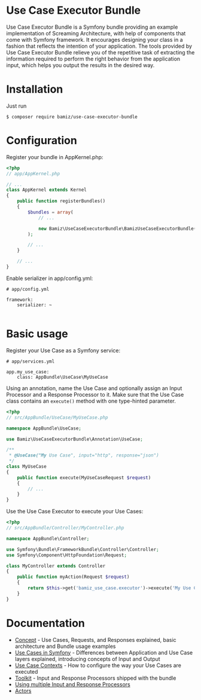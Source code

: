 # Use Case Executor Bundle

Use Case Executor Bundle is a Symfony bundle providing an example implementation of Screaming Architecture, with help of
components that come with Symfony framework. It encourages designing your class in a fashion that reflects the intention 
of your application. The tools provided by Use Case Executor Bundle relieve you of the repetitive task of extracting the 
information required to perform the right behavior from the application input, which helps you output the results in the 
desired way. 

Installation
============

Just run 

    $ composer require bamiz/use-case-executor-bundle

Configuration
=============

Register your bundle in AppKernel.php:

```php
<?php
// app/AppKernel.php

// ...
class AppKernel extends Kernel
{
    public function registerBundles()
    {
        $bundles = array(
            // ...

            new Bamiz\UseCaseExecutorBundle\BamizUseCaseExecutorBundle(),
        );

        // ...
    }

    // ...
}
```

Enable serializer in app/config.yml:

```
# app/config.yml

framework:
    serializer: ~
    
```

Basic usage
===========

Register your Use Case as a Symfony service:

```
# app/services.yml

app.my_use_case:
    class: AppBundle\UseCase\MyUseCase
```

Using an annotation, name the Use Case and optionally assign an Input Processor and a Response Processor to it.
Make sure that the Use Case class contains an ```execute()``` method with one type-hinted parameter.

```php
<?php
// src/AppBundle/UseCase/MyUseCase.php

namespace AppBundle\UseCase;

use Bamiz\UseCaseExecutorBundle\Annotation\UseCase;

/**
 * @UseCase("My Use Case", input="http", response="json")
 */
class MyUseCase
{
    public function execute(MyUseCaseRequest $request)
    {
        // ...
    }
}
```

Use the Use Case Executor to execute your Use Cases:

```php
<?php
// src/AppBundle/Controller/MyController.php

namespace AppBundle\Controller;

use Symfony\Bundle\FrameworkBundle\Controller\Controller;
use Symfony\Component\HttpFoundation\Request;

class MyController extends Controller
{
    public function myAction(Request $request)
    {
        return $this->get('bamiz_use_case.executor')->execute('My Use Case', $request);
    }
}

```

Documentation
=============

* [Concept](doc/01-concept.md) - Use Cases, Requests, and Responses explained, basic architecture and Bundle usage examples
* [Use Cases in Symfony](doc/02-use-cases-in-symfony.md) - Differences between Application and Use Case layers explained, introducing concepts of Input and Output 
* [Use Case Contexts](doc/03-use-case-contexts.md) - How to configure the way your Use Cases are executed
* [Toolkit](doc/04-toolkit.md) - Input and Response Processors shipped with the bundle
* [Using multiple Input and Response Processors](doc/05-using-multiple-input-and-response-processors.md) 
* [Actors](doc/06-actors.md) 
